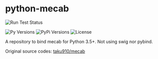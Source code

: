 # python-mecab

![Run Test Status](https://github.com/jeongukjae/python-mecab/workflows/Run%20Test/badge.svg)

![Py Versions](https://img.shields.io/pypi/pyversions/python-mecab)
![PyPi Versions](https://img.shields.io/pypi/v/python-mecab)
![License](https://img.shields.io/pypi/l/python-mecab)

A repository to bind mecab for Python 3.5+. Not using swig nor pybind.

Original source codes: [taku910/mecab](https://github.com/taku910/mecab)

